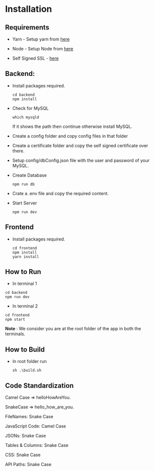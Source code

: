 # Installation

## Requirements

* Yarn - Setup yarn from [here](https://classic.yarnpkg.com/en/docs/install/#windows-stable)

* Node - Setup Node from [here](https://docs.npmjs.com/downloading-and-installing-node-js-and-npm)

* Self Signed SSL - [here](https://zeropointdevelopment.com/how-to-get-https-working-in-windows-10-localhost-dev-environment/)

## Backend:
* Install packages required.

    ```
    cd backend
    npm install
    ```
* Check for MySQL
    ```
    which mysqld
    ```
    If it shows the path then continue otherwise install MySQL.
* Create a config folder and copy config files in that folder

* Create a certificate folder and copy the self signed certificate over there.

* Setup config/dbConfig.json file with the user and password of your MySQL.

* Create Database
    ```
    npm run db
    ```

* Crate a .env file and copy the required content.
* Start Server
    ```
    npm run dev
    ```

## Frontend
* Install packages required.
    ```
    cd frontend
    npm install
    yarn install
    ```

## How to Run
* In terminal 1
```
cd backend
npm run dev
```
* In terminal 2
```
cd frontend
npm start
```
<strong>Note</strong> : We consider you are at the root folder of the app in both the terminals.


## How to Build
* In root folder run
    ```
    sh .\build.sh
    ```


## Code Standardization

Camel Case => helloHowAreYou.

SnakeCase => hello_how_are_you.


FileNames: Snake Case

JavaScript Code: Camel Case

JSONs: Snake Case

Tables & Columns: Snake Case

CSS: Snake Case

API Paths: Snake Case

